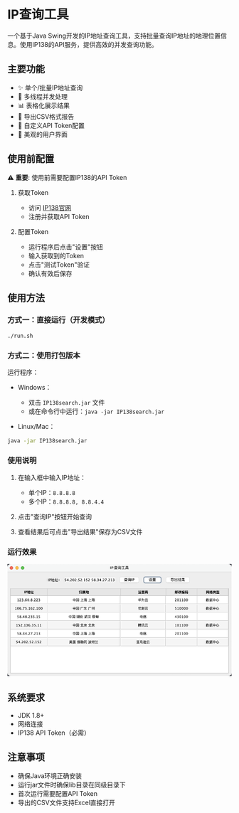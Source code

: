 # IP查询工具

一个基于Java Swing开发的IP地址查询工具，支持批量查询IP地址的地理位置信息。使用IP138的API服务，提供高效的并发查询功能。

## 主要功能

- ✨ 单个/批量IP地址查询
- 🚀 多线程并发处理
- 📊 表格化展示结果
- 💾 导出CSV格式报告
- 🔑 自定义API Token配置
- 🎨 美观的用户界面

## 使用前配置

⚠️ **重要**: 使用前需要配置IP138的API Token

1. 获取Token
   - 访问 [IP138官网](https://www.ip138.com/api/)
   - 注册并获取API Token

2. 配置Token
   - 运行程序后点击"设置"按钮
   - 输入获取到的Token
   - 点击"测试Token"验证
   - 确认有效后保存

## 使用方法

### 方式一：直接运行（开发模式）
```bash
./run.sh
```

### 方式二：使用打包版本

运行程序：
   - Windows：
     - 双击 `IP138search.jar` 文件
     - 或在命令行中运行：`java -jar IP138search.jar`
   
   - Linux/Mac：
```bash
java -jar IP138search.jar
```

### 使用说明
1. 在输入框中输入IP地址：
   - 单个IP：`8.8.8.8`
   - 多个IP：`8.8.8.8, 8.8.4.4`

2. 点击"查询IP"按钮开始查询

3. 查看结果后可点击"导出结果"保存为CSV文件

### 运行效果
![IP查询工具界面](screenshots/demo.png)

## 系统要求
- JDK 1.8+
- 网络连接
- IP138 API Token（必需）

## 注意事项
- 确保Java环境正确安装
- 运行jar文件时确保lib目录在同级目录下
- 首次运行需要配置API Token
- 导出的CSV文件支持Excel直接打开
